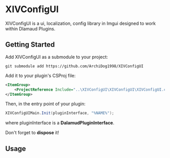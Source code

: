 # XIVConfigUI

XIVConfigUI is a ui, localization, config library in Imgui designed to work within Dlamaud Plugins.

## Getting Started

Add XIVConfigUI as a submodule to your project:

```shell
git submodule add https://github.com/ArchiDog1998/XIVConfigUI
```

Add it to your plugin's CSProj file:

```xml
<ItemGroup>
	<ProjectReference Include="..\XIVConfigUI\XIVConfigUI\XIVConfigUI.csproj" />
</ItemGroup>
```

Then, in the entry point of your plugin:

```c#
XIVConfigUIMain.Init(pluginInterface, "%NAME%");
```

where pluginInterface is a **DalamudPluginInterface**.

Don't forget to **dispose** it!

## Usage

